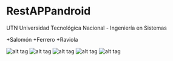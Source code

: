 RestAPPandroid
==============

UTN Universidad Tecnológica Nacional - Ingeniería en Sistemas

+Salomón
+Ferrero
+Raviola



![alt tag](https://raw.githubusercontent.com/feresr/RestAPP-android/master/pics/Screenshot_2015-01-13-18-47-04.png)
![alt tag](https://raw.githubusercontent.com/feresr/RestAPP-android/master/pics/Screenshot_2015-01-13-18-47-09.png)
![alt tag](https://raw.githubusercontent.com/feresr/RestAPP-android/master/pics/Screenshot_2015-01-13-18-25-12.png)
![alt tag](https://raw.githubusercontent.com/feresr/RestAPP-android/master/pics/Screenshot_2015-01-13-18-25-29.png)
![alt tag](https://raw.githubusercontent.com/feresr/RestAPP-android/master/pics/Screenshot_2015-01-13-18-25-36.png)
